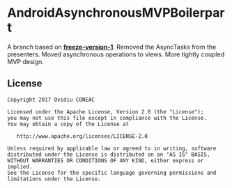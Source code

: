 # AndroidAsynchronousMVPBoilerpart
A branch based on [__freeze-version-1__](https://github.com/ovicon/AndroidAsynchronousMVPBoilerpart/tree/freeze-version-1). Removed the AsyncTasks from the presenters. Moved asynchronous operations to views. More tightly coupled MVP design.
 
License
-------

    Copyright 2017 Ovidiu CONEAC

    Licensed under the Apache License, Version 2.0 (the "License");
    you may not use this file except in compliance with the License.
    You may obtain a copy of the License at

       http://www.apache.org/licenses/LICENSE-2.0

    Unless required by applicable law or agreed to in writing, software
    distributed under the License is distributed on an "AS IS" BASIS,
    WITHOUT WARRANTIES OR CONDITIONS OF ANY KIND, either express or implied.
    See the License for the specific language governing permissions and
    limitations under the License.
